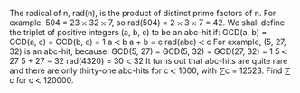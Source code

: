   The radical of n, rad(n), is the product of distinct prime factors of n. For example, 504 = 23 <img src='images/symbol_times.gif' width='9' height='9' alt='&times;' border='0' style='vertical-align:middle;' /> 32 <img src='images/symbol_times.gif' width='9' height='9' alt='&times;' border='0' style='vertical-align:middle;' /> 7, so rad(504) = 2 <img src='images/symbol_times.gif' width='9' height='9' alt='&times;' border='0' style='vertical-align:middle;' /> 3 <img src='images/symbol_times.gif' width='9' height='9' alt='&times;' border='0' style='vertical-align:middle;' /> 7 = 42.  We shall define the triplet of positive integers (a, b, c) to be an abc-hit if:    GCD(a, b) = GCD(a, c) = GCD(b, c) = 1  a <img src='images/symbol_lt.gif' width='10' height='10' alt='&lt;' border='0' style='vertical-align:middle;' /> b  a + b = c  rad(abc) <img src='images/symbol_lt.gif' width='10' height='10' alt='&lt;' border='0' style='vertical-align:middle;' /> c    For example, (5, 27, 32) is an abc-hit, because:    GCD(5, 27) = GCD(5, 32) = GCD(27, 32) = 1  5 <img src='images/symbol_lt.gif' width='10' height='10' alt='&lt;' border='0' style='vertical-align:middle;' /> 27  5 + 27 = 32  rad(4320) = 30 <img src='images/symbol_lt.gif' width='10' height='10' alt='&lt;' border='0' style='vertical-align:middle;' /> 32    It turns out that abc-hits are quite rare and there are only thirty-one abc-hits for c <img src='images/symbol_lt.gif' width='10' height='10' alt='&lt;' border='0' style='vertical-align:middle;' /> 1000, with <img src='images/symbol_sum.gif' width='11' height='14' alt='&sum;' border='0' style='vertical-align:middle;' />c = 12523.  Find <img src='images/symbol_sum.gif' width='11' height='14' alt='&sum;' border='0' style='vertical-align:middle;' />c for c <img src='images/symbol_lt.gif' width='10' height='10' alt='&lt;' border='0' style='vertical-align:middle;' /> 120000.    